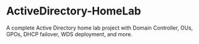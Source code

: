 # ActiveDirectory-HomeLab
A complete Active Directory home lab project with Domain Controller, OUs, GPOs, DHCP failover, WDS deployment, and more.
